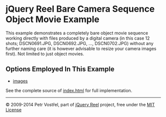 jQuery Reel Bare Camera Sequence Object Movie Example
=====================================================

This example demonstrates a completely bare object movie sequence
working directly with files produced by a digital camera (in this case
12 shots; DSCN0691.JPG, DSCN0692.JPG, ..., DSCN0702.JPG) without any
further naming care (it is however advisable to resize your camera images
first). Not limited to just object movies.


Options Employed In This Example
--------------------------------

- [images](http://reel360.org/reel#images)

See the complete source of [index.html](index.html) for full
implementation.

---
&copy; 2009-2014 Petr Vostřel, part of [jQuery Reel][reel] project, free under the [MIT License][license]



[reel]:http://reel360.org
[license]:https://raw.github.com/introquest/jquery.reel/master/LICENSE.txt
